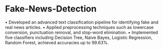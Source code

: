 # Fake-News-Detection
• Developed an advanced text classification pipeline for identifying fake and real news articles.
• Applied preprocessing techniques such as lowercase conversion, punctuation removal, and stop-word elimination.
• Implemented five classifiers including Decision Tree, Naive Bayes, Logistic Regression, Random Forest, achieved accuracies up to 99.63%.

